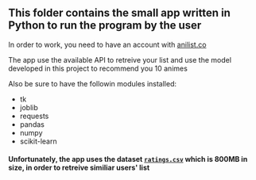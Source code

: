 ## This folder contains the small app written in Python to run the program by the user

In order to work, you need to have an account with [anilist.co](https://anilist.co/)

The app use the available API to retreive your list and use the model developed in this project to recommend you 10 animes

Also be sure to have the followin modules installed:
  - tk
  - joblib
  - requests
  - pandas
  - numpy
  - scikit-learn

#### Unfortunately, the app uses the dataset [`ratings.csv`](https://mega.nz/file/pU9UXQSK#Cr9Vt09zd3vZRleRhsCp6O9OwTWZCh9Jq5KojgSEWeQ) which is 800MB in size, in order to retreive similiar users' list
